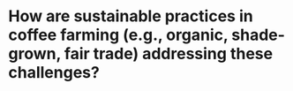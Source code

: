 # How are sustainable practices in coffee farming (e.g., organic, shade-grown, fair trade) addressing these challenges?

